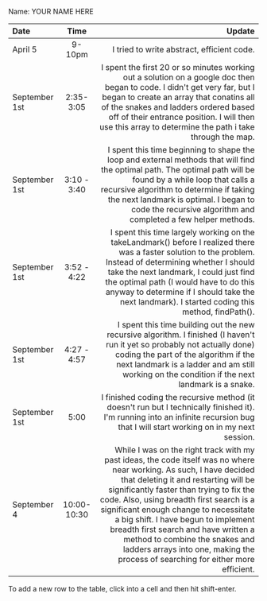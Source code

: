 Name: YOUR NAME HERE

| Date          |    Time     |                                                                                                                                                                                                                                                                                                                                                                                                                                                                                             Update |
|:--------------|:-----------:|---------------------------------------------------------------------------------------------------------------------------------------------------------------------------------------------------------------------------------------------------------------------------------------------------------------------------------------------------------------------------------------------------------------------------------------------------------------------------------------------------:|
| April 5       |   9-10pm    |                                                                                                                                                                                                                                                                                                                                                                                                                                                         I tried to write abstract, efficient code. |
| September 1st |  2:35-3:05  |                                                                                                                                                                             I spent the first 20 or so minutes working out a solution on a google doc then began to code. I didn't get very far, but I began to create an array that conatins all of the snakes and ladders ordered based off of their entrance position. I will then use this array to determine the path i take through the map. |
| September 1st | 3:10 - 3:40 |                                                                                                                                                                               I spent this time beginning to shape the loop and external methods that will find the optimal path. The optimal path will be found by a while loop that calls a recursive algorithm to determine if taking the next landmark is optimal. I began to code the recursive algorithm and completed a few helper methods. |
| September 1st | 3:52 - 4:22 |                                                                                                                                               I spent this time largely working on the takeLandmark() before I realized there was a faster solution to the problem. Instead of determining whether I should take the next landmark, I could just find the optimal path (I would have to do this anyway to determine if I should take the next landmark). I started coding this method, findPath(). |
| September 1st | 4:27 - 4:57 |                                                                                                                                                                                                                               I spent this time building out the new recursive algorithm. I finished (I haven't run it yet so probably not actually done) coding the part of the algorithm if the next landmark is a ladder and am still working on the condition if the next landmark is a snake. |
| September 1st |    5:00     |                                                                                                                                                                                                                                                                                                                 I finished coding the recursive method (it doesn't run but I technically finished it). I'm running into an infinite recursion bug that I will start working on in my next session. |
| September 4   | 10:00-10:30 | While I was on the right track with my past ideas, the code itself was no where near working. As such, I have decided that deleting it and restarting will be significantly faster than trying to fix the code. Also, using breadth first search is a significant enough change to necessitate a big shift. I have begun to implement breadth first search and have written a method to combine the snakes and ladders arrays into one, making the process of searching for either more efficient. |


To add a new row to the table, click into a cell and then hit shift-enter.